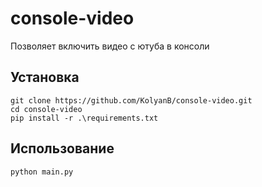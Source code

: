 # console-video
Позволяет включить видео с ютуба в консоли

## Установка
```
git clone https://github.com/KolyanB/console-video.git
cd console-video
pip install -r .\requirements.txt
```
## Использование
```
python main.py
```
